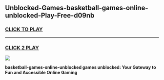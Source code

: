
## Unblocked-Games-basketball-games-online-unblocked-Play-Free-d09nb
<h3>
<a href="https://premium76.site?title=basketball-games-online-unblocked&ref=12A">CLICK TO PLAY</a></h3>
<hr>

<h3>
<a href="https://premium76.site?title=basketball-games-online-unblocked&ref=12A">CLICK 2 PLAY</a>
  
</h3>

<a href="https://premium76.site?title=basketball-games-online-unblocked&ref=12A"><img src="https://clearcache.store/games.png"></a>


**basketball-games-online-unblocked games unblocked: Your Gateway to Fun and Accessible Online Gaming**
